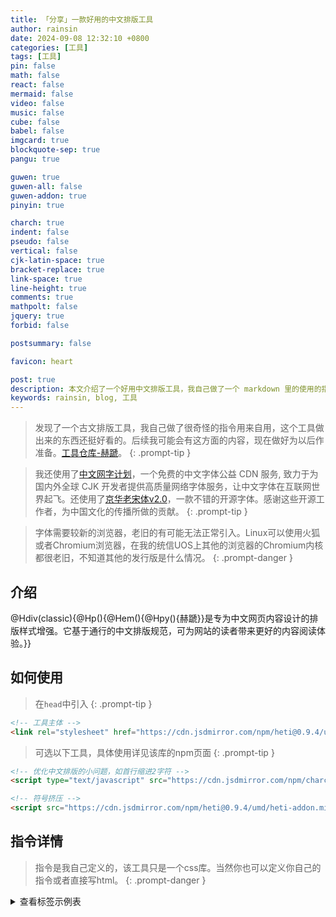 ```yaml
---
title: 「分享」一款好用的中文排版工具
author: rainsin
date: 2024-09-08 12:32:10 +0800
categories: [工具]
tags: [工具]
pin: false
math: false
react: false
mermaid: false
video: false
music: false
cube: false
babel: false
imgcard: true
blockquote-sep: true
pangu: true

guwen: true
guwen-all: false
guwen-addon: true
pinyin: true

charch: true
indent: false
pseudo: false
vertical: false
cjk-latin-space: true
bracket-replace: true
link-space: true
line-height: true
comments: true
mathpolt: false
jquery: true
forbid: false

postsummary: false

favicon: heart

post: true
description: 本文介绍了一个好用中文排版工具，我自己做了一个 markdown 里的使用的指令，要在浏览器里处理，我不熟悉 ruby，后面学一下看能不能在构建的时候就转换好，这样页面速度会好一点。
keywords: rainsin, blog, 工具
---
```


> 发现了一个古文排版工具，我自己做了很奇怪的指令用来自用，这个工具做出来的东西还挺好看的。后续我可能会有这方面的内容，现在做好为以后作准备。[工具仓库-赫蹏](https://github.com/sivan/heti)。
{: .prompt-tip }

> 我还使用了[中文网字计划](https://chinese-font.netlify.app/cdn/)，一个免费的中文字体公益 CDN 服务, 致力于为国内外全球 CJK 开发者提供高质量网络字体服务，让中文字体在互联网世界起飞。还使用了[京华老宋体v2.0](https://www.mfonts.cn/1324.html)，一款不错的开源字体。感谢这些开源工作者，为中国文化的传播所做的贡献。
{: .prompt-tip }

> 字体需要较新的浏览器，老旧的有可能无法正常引入。Linux可以使用火狐或者Chromium浏览器，在我的统信UOS上其他的浏览器的Chromium内核都很老旧，不知道其他的发行版是什么情况。
{: .prompt-danger }

## 介绍

<div class="heti-box">
@Hdiv(classic){@Hp(){@Hem(){@Hpy(){赫蹏}}是专为中文网页内容设计的排版样式增强。它基于通行的中文排版规范，可为网站的读者带来更好的内容阅读体验。}}
</div>

## 如何使用

> 在`head`中引入
{: .prompt-tip }

```html
<!-- 工具主体 -->
<link rel="stylesheet" href="https://cdn.jsdmirror.com/npm/heti@0.9.4/umd/heti.min.css">
```

> 可选以下工具，具体使用详见该库的npm页面
{: .prompt-tip }

```html
<!-- 优化中文排版的小问题，如首行缩进2字符 -->
<script type="text/javascript" src="https://cdn.jsdmirror.com/npm/charch@0.1.0/charch.build.js"></script>

<!-- 符号挤压 -->
<script src="https://cdn.jsdmirror.com/npm/heti@0.9.4/umd/heti-addon.min.js"></script>
```

## 指令详情

> 指令是我自己定义的，该工具只是一个css库。当然你也可以定义你自己的指令或者直接写html。
{: .prompt-danger }

<div class="heti heti--ancient">

  <details>
          <summary>查看标签示例表</summary>
          <section class="section">
            <table>
              <caption>常用标签样式示例表</caption>
              <tr>
                <th style="width: 72px;text-align: center;">类型</th>
                <th style="width: 320px;text-align: center;">标签</th>
                <th style="width: 240px;text-align: center;">效果</th>
              </tr>
              <tr>
                <td style="text-align: center">标题</td>
                <td><code>@Hh5(){标题1-5级}</code></td>
                <td><h5>标题1-5级</h5></td>
              </tr>
              <tr>
                <td style="text-align: center">缩写</td>
                <td><code>@Habbr(Cascading Style Sheets){CSS}</code></td>
                <td><abbr title="Cascading Style Sheets">CSS</abbr></td>
              </tr>
              <tr>
                <td style="text-align: center">专名号</td>
                <td><code>@Hp(){此时来自@Hu(位于山东省聊城市阳谷县城东){景阳冈}的@Hu(){武松}大喝一声：@Hq(){纳命来！}}</code></td>
                <td>此时来自<u title="位于山东省聊城市阳谷县城东">景阳冈</u>的<u>武松</u>大喝一声：<q>纳命来！</q></td>
              </tr>
              <tr>
                <td style="text-align: center">文本更新</td>
                <td><code>因为谁也不认识，所以最后我们决定念@Hs(){dí}tí。</code></td>
                <td>因为谁也不认识，所以最后我们决定念<s>dí</s>tí。</td>
              </tr>
              <tr>
                <td style="text-align: center">引号</td>
                <td><code>窃·格瓦拉曾经说过：@Hq(){打工是不可能打工的。}</code></td>
                <td>窃·格瓦拉曾经说过：<q>打工是不可能打工的。</q></td>
              </tr>
              <tr>
                <td style="text-align: center">术语</td>
                <td><code>@Hdfn(){窃·格瓦拉}，中国大陆网络红人、罪犯。被奉为百度「戒赌吧」400万会员的「精神领袖」。</code></td>
                <td><dfn>窃·格瓦拉</dfn>，中国大陆网络红人、罪犯。被奉为百度「戒赌吧」400万会员的「精神领袖」。</td>
              </tr>
              <tr>
                <td style="text-align: center">标记</td>
                <td><code>这道题@Hmr(){必考}，你们爱记不记。</code></td>
                <td>这道题<mark>必考</mark>，你们爱记不记。</td>
              </tr>
              <tr>
                <td style="text-align: center">强调</td>
                <td><code>稳住，@Hem(){我们能赢}！</code></td>
                <td>稳住，<em>我们能赢</em>！</td>
              </tr>
              <tr>
                <td style="text-align: center">着重号</td>
                <td><code>我们@Htem(){必将}战胜这场疫情。</code></td>
                <td>我们<span class="heti-em">必将</span>战胜这场疫情。</td>
              </tr>
              
            </table>
          </section>
        </details>
  </div>

## 使用示例

### 竖排诗词（我自己加的）

<div class="heti-box">
@Hdiv(poetry,vertical,huiwen){
  @Hp(start,h1-self){沁园春·长沙}
  @Hp(start){独立寒秋，湘江北去，橘子洲头。<br>
看万山红遍，层林尽染；<br>漫江碧透，百舸争流。<br>
鹰击长空，鱼翔浅底，万类霜天竞自由。<br>
怅寥廓，问苍茫大地，谁主沉浮？}
@Hp(start){携来百侣曾游。忆往昔峥嵘岁月稠。<br>
恰同学少年，风华正茂；<br>书生意气，挥斥方遒。<br>
指点江山，激扬文字，粪土当年万户侯。<br>
曾记否，到中流击水，浪遏飞舟？<br>}
@Hp(end){@Hsp(red){毛泽东}}
}
</div>

### 竖排诗词指令

```
<div class="heti-box">
@Hdiv(poetry,vertical,huiwen){
@Hp(start,h1-self){沁园春·长沙}
@Hp(start){独立寒秋，湘江北去，橘子洲头。<br>
看万山红遍，层林尽染；<br>漫江碧透，百舸争流。<br>
鹰击长空，鱼翔浅底，万类霜天竞自由。<br>
怅寥廓，问苍茫大地，谁主沉浮？}
@Hp(start){携来百侣曾游。忆往昔峥嵘岁月稠。<br>
恰同学少年，风华正茂；<br>书生意气，挥斥方遒。<br>
指点江山，激扬文字，粪土当年万户侯。<br>
曾记否，到中流击水，浪遏飞舟？<br>}
@Hp(end){@Hsp(red){毛泽东}}
}
</div>
```

### 横排古文

<div class="heti-box">
@Hdiv(ancient,annotation){
@Hh1(){庖丁解牛}

@Hp(meta,small){作者：@Habbr(庄子){庄周}（公元前369～公元前286年）}

@Hp(){@Hem(){吾生也有涯}，@Hem(){而知也无涯}。以有涯随无涯，殆已！已而为知者，殆而已矣！为善无近名，为恶无近刑。@Hmr(){缘督以为经，可以保身，可以全生，可以养亲，可以尽年。}}

@Hp(){@Hu(名丁的厨工。先秦古书往往以职业放在人名前){@Hpy(){庖}丁}为文惠君解牛，手之所触，肩之所倚，足之所履，膝之所@Hu(支撑，接触){@Hpy(){踦}}，@Hu(砉然：砉，又读xū，象声词。砉然，皮骨相离的声音){@Hpy(){砉}然@Hpy(xiǎng){向}然}，奏刀@Hu(騞然：象声词，形容比砉然更大的进刀解牛声){@Hpy(){騞}然}，莫不中音。合于《桑林》之舞，乃中《经首》之会。}

@Hp(){文惠君曰：「嘻，善哉！技@Hu(通「盍」，何，怎样){@Hpy(hé){盖}}至此乎？」}

@Hp(){庖丁释刀对曰：「臣之所好者，道也，进乎技矣。始臣之解牛之时，所见无非牛者。三年之后，未尝见全牛也。方今之时，臣以神遇而不以目视，官知止而@Hu(指精神活动){神欲}行。依乎@Hu(指牛的生理上的天然结构){天理}，@Hu(击入大的缝隙){批大@Hpy(){郤}}，@Hu(){导大@Hpy(){窾}}，@Hu(依){因}其@Hu(指牛体本来的结构){固然}，技经肯@Hpy(){綮}之未尝，而况大@Hpy(){軱}乎！良庖岁更刀，割也；族庖月更刀，折也。今臣之刀十九年矣，所解数千牛矣，而刀刃若新发于@Hpy(){硎}。彼节者有间，而刀刃者无厚；以无厚入有间，恢恢乎其于@Hem(){游刃必有余地}矣，是以十九年而刀刃若新发于硎。虽然，每至于族，吾见其难为，@Hpy(){怵}然为戒，视为止，行为迟。动刀甚微，@Hpy(){謋}然已解，如土委地。提刀而立，为之四顾，为之@Hpy(){踌躇}满志，善刀而藏之。」}

@Hp(){文惠君曰：「@Hpy(){善哉}！吾闻庖丁之言，得养生焉。」}}
</div>

#### 横排古文指令

```
@Hdiv(ancient,annotation){
@Hh1(){庖丁解牛}

@Hp(meta,small){作者：@Habbr(庄子){庄周}（公元前369～公元前286年）}

@Hp(){@Hem(){吾生也有涯}，@Hem(){而知也无涯}。以有涯随无涯，殆已！已而为知者，殆而已矣！为善无近名，为恶无近刑。@Hmr(){缘督以为经，可以保身，可以全生，可以养亲，可以尽年。}}

@Hp(){@Hu(名丁的厨工。先秦古书往往以职业放在人名前){@Hpy(){庖}丁}为文惠君解牛，手之所触，肩之所倚，足之所履，膝之所@Hu(支撑，接触){@Hpy(){踦}}，@Hu(砉然：砉，又读xū，象声词。砉然，皮骨相离的声音){@Hpy(){砉}然@Hpy(xiǎng){向}然}，奏刀@Hu(騞然：象声词，形容比砉然更大的进刀解牛声){@Hpy(){騞}然}，莫不中音。合于《桑林》之舞，乃中《经首》之会。}

@Hp(){文惠君曰：「嘻，善哉！技@Hu(通「盍」，何，怎样){@Hpy(hé){盖}}至此乎？」}

@Hp(){庖丁释刀对曰：「臣之所好者，道也，进乎技矣。始臣之解牛之时，所见无非牛者。三年之后，未尝见全牛也。方今之时，臣以神遇而不以目视，官知止而@Hu(指精神活动){神欲}行。依乎@Hu(指牛的生理上的天然结构){天理}，@Hu(击入大的缝隙){批大@Hpy(){郤}}，@Hu(){导大@Hpy(){窾}}，@Hu(依){因}其@Hu(指牛体本来的结构){固然}，技经肯@Hpy(){綮}之未尝，而况大@Hpy(){軱}乎！良庖岁更刀，割也；族庖月更刀，折也。今臣之刀十九年矣，所解数千牛矣，而刀刃若新发于@Hpy(){硎}。彼节者有间，而刀刃者无厚；以无厚入有间，恢恢乎其于@Hem(){游刃必有余地}矣，是以十九年而刀刃若新发于硎。虽然，每至于族，吾见其难为，@Hpy(){怵}然为戒，视为止，行为迟。动刀甚微，@Hpy(){謋}然已解，如土委地。提刀而立，为之四顾，为之@Hpy(){踌躇}满志，善刀而藏之。」}

@Hp(){文惠君曰：「@Hpy(){善哉}！吾闻庖丁之言，得养生焉。」}}
```

### 竖排古文

<div class="heti-box">
@Hdiv(ancient,vertical){
@Hh1(){般若波罗蜜多心经}

@Hp(meta,small){译者：@Habbr(陈祎){玄奘}（602年～664年）}

@Hp(){观自在菩萨，行深般若波罗蜜多时，照见五蕴皆空，度一切苦厄。}

@Hp(){舍利子，@Htem(){色不异空，空不异色。色即是空，空即是色。受想行识，亦复如是。}}

@Hp(){舍利子，是诸法空相，不生不灭。不垢不净，不增不减。@Hmr(){是故空中无色，无受想行识。无眼耳鼻舌身意，无色声香味触法。无眼界，乃至无意识界。无无明，亦无无明尽。乃至无老死，亦无老死尽。无苦集灭道，无智亦无得，以无所得故。}}

@Hp(){菩提萨@Hpy(){埵}，依般若波罗蜜多故。心无挂碍，无挂碍故，无有恐怖。远离颠倒梦想，究竟涅槃。}

@Hp(){三世诸佛，依般若波罗蜜多故。得阿@Hpy(){耨}多罗三藐三菩提。}

@Hp(){故知般若波罗蜜多。是大神咒，是大明咒，是无上咒。是无等等咒，能除一切苦，真实不虚。}

@Hp(){故说般若波罗蜜多咒。即说咒曰，揭谛揭谛，波罗揭谛。波罗僧揭谛，菩提萨婆诃。}}
</div>

#### 竖排古文指令

```
@Hdiv(ancient,vertical){
    ······
}
```

### 金陵古文

<div class="heti-box">
@Hdiv(ancient){
@Hh1(){道德经@Hsp(medium,m-l-5){德经·第四十二章}}

@Hp(meta,small){作者：@Habbr(姓李名耳，字聃，字伯阳（或曰谥伯阳），春秋时期人。){老子}（约公元前571年—约公元前470年）}

@Hp(jinling,x-large){道生一，一生二，二生三，三生万物。万物负阴而抱阳，冲气以为和。人之所恶，唯孤、寡、不@Hpy(){穀}，而王公以为称。故物或损之而益，或益之而损。人之所教，我亦教之。强梁者不得其死，吾将以为教父。}
}
</div>

#### 金陵古文指令

```
<div class="heti-box">
@Hdiv(ancient){
@Hh1(){道德经@Hsp(medium,m-l-5){德经第四十二章}}

@Hp(meta,small){作者：@Habbr(姓李名耳，字聃，字伯阳（或曰谥伯阳），春秋时期人。){老子}（约公元前571年—约公元前470年）}

@Hp(jinling,x-large){道生一，一生二，二生三，三生万物。万物负阴而抱阳，冲气以为和。人之所恶，唯孤、寡、不@Hpy(){穀}，而王公以为称。故物或损之而益，或益之而损。人之所教，我亦教之。强梁者不得其死，吾将以为教父。}
}
</div>
```

### 诗词横排

<div class="heti-box">
@Hdiv(poetry,nowarp){

@Hh1(){一剪梅·红藕香残玉簟秋@Hsp(meta,small){[宋]@Habbr(号易安居士){李清照}}}

@Hp(verse,x-large,huiwen){红藕香残玉簟秋。轻解罗裳，独上兰舟。<br>云中谁寄锦书来，雁字回时，月满西楼。<br>花自飘零水自流。一种相思，两处闲愁。<br>此情无计可消除，才下眉头，却上心头。}
}
</div>

#### 诗词横排指令

```
@Hdiv(poetry,nowarp){

@Hh1(){一剪梅·红藕香残玉簟秋@Hsp(meta,small){[宋]@Habbr(号易安居士){李清照}}}

@Hp(verse,x-large,huiwen){红藕香残玉簟秋。轻解罗裳，独上兰舟。<br>云中谁寄锦书来，雁字回时，月满西楼。<br>花自飘零水自流。一种相思，两处闲愁。<br>此情无计可消除，才下眉头，却上心头。}
}
```

### 仿宋

> 我自己加的。
{: .prompt-tip }

<div class="heti-box">
@Hdiv(ancient){
@Hh1(){出师表}
@Hp(meta,small,fangsong){作者：@Habbr(字孔明){諸葛亮}（181年～234年10月8日）}
@Hp(fangsong,fangsong-regular){先帝创业未半而中道崩殂，今天下三分，益州疲弊，此诚危急存亡之秋也。然侍卫之臣不懈于内，忠志之士忘身于外者，盖追先帝之殊遇，欲报之于陛下也。诚宜开张圣听，以光先帝遗德，恢弘志士之气，不宜妄自菲薄，引喻失义，以塞忠谏之路也。}
@Hp(fangsong,fangsong-regular){宫中府中，俱为一体；陟罚臧否，不宜异同。若有作奸犯科及为忠善者，宜付有司论其刑赏，以昭陛下平明之理；不宜偏私，使内外异法也。}
@Hp(fangsong,fangsong-regular){侍中、侍郎郭攸之、费祎、董允等，此皆良实，志虑忠纯，是以先帝简拔以遗陛下：愚以为宫中之事，事无大小，悉以咨之，然后施行，必能裨补阙漏，有所广益。}
@Hp(fangsong,fangsong-regular){将军向宠，性行淑均，晓畅军事，试用于昔日，先帝称之曰能，是以众议举宠为督。愚以为营中之事，悉以咨之，必能使行阵和睦，优劣得所。}
@Hp(fangsong,fangsong-regular){亲贤臣，远小人，此先汉所以兴隆也；亲小人，远贤臣，此后汉所以倾颓也。先帝在时，每与臣论此事，未尝不叹息痛恨于桓、灵也。侍中、尚书、长史、参军，此悉贞良死节之臣，愿陛下亲之信之，则汉室之隆，可计日而待也。}
@Hp(fangsong,fangsong-regular){臣本布衣，躬耕于南阳，苟全性命于乱世，不求闻达于诸侯。先帝不以臣卑鄙，猥自枉屈，三顾臣于草庐之中，咨臣以当世之事，由是感激，遂许先帝以驱驰。后值倾覆，受任于败军之际，奉命于危难之间，尔来二十有一年矣。}
@Hp(fangsong,fangsong-regular){先帝知臣谨慎，故临崩寄臣以大事也。受命以来，夙夜忧叹，恐托付不效，以伤先帝之明；故五月渡泸，深入不毛。今南方已定，兵甲已足，当奖率三军，北定中原，庶竭驽钝，攘除奸凶，兴复汉室，还于旧都。此臣所以报先帝而忠陛下之职分也。至于斟酌损益，进尽忠言，则攸之、祎、允之任也。}
@Hp(fangsong,fangsong-regular){愿陛下托臣以讨贼兴复之效，不效，则治臣之罪，以告先帝之灵。若无兴德之言，则责攸之、祎、允等之慢，以彰其咎；陛下亦宜自谋，以咨诹善道，察纳雅言，深追先帝遗诏。臣不胜受恩感激。}
@Hp(fangsong,fangsong-regular){今当远离，临表涕零，不知所言。}
}
</div>

#### 仿宋指令

```
@Hdiv(ancient,fangsong){
    ······
}
```

### 繁体

<div class="heti-box">
@Hdiv(poetry,nowarp){

@Hh1(){春江花月夜@Hsp(meta,small){[唐]@Habbr(吴中四士之一){张若虚}}}

@Hp(verse,x-large,huiwen){
春江潮水連海平，海上明月共潮生。<br>

灩灩隨波韆萬裏，何處春江無月明！<br>

江流宛轉繞芳甸，月照花林皆似霰。<br>

空裏流霜不覺飛，汀上白沙看不見。<br>

江天一色無縴塵，皎皎空中孤月輪。<br>

江畔何人初見月，江月何秊初照人？<br>

人生代代無窮已，江月秊秊朢相似。<br>

不知江月待何人，但見長江送流水。<br>

白雲一片去悠悠，青楓浦上不勝愁。<br>

誰傢今夜扁舟子，何處相思明月樓？<br>

可憐樓上月裴廻，應照離人粧鏡臺。<br>

玉戶簾中捲不去，搗衣砧上拂還來。<br>

此時相朢不相聞，願逐月華流照君。<br>

鴻鴈長飛光不度，魚龍潛躍水成文。<br>

昨夜閑潭夢落花，可憐春半不還傢。<br>

江水流春去慾盡，江潭落月複西斜。<br>

斜月沉沉藏海霧，碣石瀟湘無限路。<br>

不知乗月幾人歸，落月搖情滿江樹。<br>
}
}
</div>

### 注释

#### 楷体

<div class="heti-box">
@Hdiv(classic){
@Hbq(){
@Hsp(inline-block){注释：}<br>
@Hsp(intent,inline-block){选自《全唐诗》卷二十一（中华书局1999年版）。春江花月夜，乐府旧题。张若虚（约660—约720），扬州（今属江苏）人，唐代诗人。与贺知章、张旭、包融并称“吴中四士”。}<br>
@Hsp(intent,inline-block){〔滟滟〕形容波光荡漾。}<br>
@Hsp(intent,inline-block){〔月明〕月光。}<br>
@Hsp(intent,inline-block){〔芳甸〕花草茂盛的原野。}<br>
@Hsp(intent,inline-block){〔@Hpy(){霰}〕白色不透明的小冰粒。}<br>
@Hsp(intent,inline-block){〔流霜〕飞霜，比喻从空中洒落的月光。}<br>
@Hsp(intent,inline-block){〔青枫浦〕即双枫浦，在湖南浏阳南。}<br>
@Hsp(intent,inline-block){〔扁舟子〕指飘荡江湖的游子。}<br>
@Hsp(intent,inline-block){〔明月楼〕明月映照下的楼阁。这里指楼上的思妇。}<br>
@Hsp(intent,inline-block){〔裴回〕同“徘徊”。}<br>
@Hsp(intent,inline-block){〔离人〕指守候在家的思妇。}<br>
@Hsp(intent,inline-block){〔玉户帘中卷不去〕意思是，月光洒在玉门帘上，欲卷而去之而不得。玉户，用玉装饰的门，也用作门的美称。}<br>
@Hsp(intent,inline-block){〔月华〕月光。}<br>
@Hsp(intent,inline-block){〔流照〕照射。}<br>
@Hsp(intent,inline-block){〔鸿雁长飞光不度〕大雁远飞却不能飞出月光。暗示鸿雁不能传书。}<br>
@Hsp(intent,inline-block){〔鱼龙潜跃水成文〕鱼儿出没只能使水面泛出波纹。暗示鱼儿不能传书。古人有鱼儿传书一说。乐府诗《饮马长城窟行》：“呼儿烹鲤鱼，中有尺素书。”鱼龙，这里指鱼。}<br>
@Hsp(intent,inline-block){〔潇湘〕潇水和湘江，均流入洞庭湖。}<br>
}
}
</div>

#### 仿宋

<div class="heti-box">
@Hdiv(classic,fangsong){
@Hbq(){
@Hsp(inline-block){注释：}<br>
@Hsp(intent,inline-block){选自《全唐诗》卷二十一（中华书局1999年版）。春江花月夜，乐府旧题。张若虚（约660—约720），扬州（今属江苏）人，唐代诗人。与贺知章、张旭、包融并称“吴中四士”。}<br>
@Hsp(intent,inline-block){〔滟滟〕形容波光荡漾。}<br>
@Hsp(intent,inline-block){〔月明〕月光。}<br>
@Hsp(intent,inline-block){〔芳甸〕花草茂盛的原野。}<br>
@Hsp(intent,inline-block){〔@Hpy(){霰}〕白色不透明的小冰粒。}<br>
@Hsp(intent,inline-block){〔流霜〕飞霜，比喻从空中洒落的月光。}<br>
@Hsp(intent,inline-block){〔青枫浦〕即双枫浦，在湖南浏阳南。}<br>
@Hsp(intent,inline-block){〔扁舟子〕指飘荡江湖的游子。}<br>
@Hsp(intent,inline-block){〔明月楼〕明月映照下的楼阁。这里指楼上的思妇。}<br>
@Hsp(intent,inline-block){〔裴回〕同“徘徊”。}<br>
@Hsp(intent,inline-block){〔离人〕指守候在家的思妇。}<br>
@Hsp(intent,inline-block){〔玉户帘中卷不去〕意思是，月光洒在玉门帘上，欲卷而去之而不得。玉户，用玉装饰的门，也用作门的美称。}<br>
@Hsp(intent,inline-block){〔月华〕月光。}<br>
@Hsp(intent,inline-block){〔流照〕照射。}<br>
@Hsp(intent,inline-block){〔鸿雁长飞光不度〕大雁远飞却不能飞出月光。暗示鸿雁不能传书。}<br>
@Hsp(intent,inline-block){〔鱼龙潜跃水成文〕鱼儿出没只能使水面泛出波纹。暗示鱼儿不能传书。古人有鱼儿传书一说。乐府诗《饮马长城窟行》：“呼儿烹鲤鱼，中有尺素书。”鱼龙，这里指鱼。}<br>
@Hsp(intent,inline-block){〔潇湘〕潇水和湘江，均流入洞庭湖。}<br>
}
}
</div>

## 代码

#### 需要的库

```html
<!-- Jquery -->
<script src="https://s4.zstatic.net/npm/jquery@3.7.1/dist/jquery.min.js"></script>

<!-- 一个生成拼音的库 -->
<script src="https://cdn.jsdelivr.net/npm/pinyin-pro@3.18.2/dist/index.js"></script>

```

#### 具体实现

> 烂代码没啥鲁棒性，你可以自己实现一下，实现完了留言告诉我，我可以用一用，具体代码详见[github](https://github.com/rainsins/rainsins.github.io/blob/379f2da2103b51ecab9280bacea3c688f2fc8237/assets/js/heti.js){:target="_blank"}。
{: .prompt-tip }